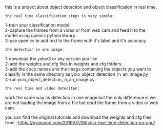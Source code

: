 this is a project about object detection and object classification in real time.

	the real time classification steps is very simple:
1-train your classification model.                                                          
2-capture the frames from a video or from web cam and feed it to the model using opencv python library.                                   
3-use open cv to add text to the frame with it's label and it's accuracy


	the detection in one image:
1-download the yolov3 or any version you like                                                                                                        
2-add the weights and cfg files in weights and cfg folders.                                                                       
3-add the coco.names and the image containing the objects you want to classify in the same directory as yolo_object_detection_in_an_image.py                
4-run yolo_object_detection_in_an_image.py                                                                                                                     

	the real time and video deteciton:
work the same way as detection in one image but the only difference is we are not loading the image from a file but read the frame from a video or web cam.

you can find the original tutorials and download the weights and cfg files from : https://pysource.com/2019/07/08/yolo-real-time-detection-on-cpu/
